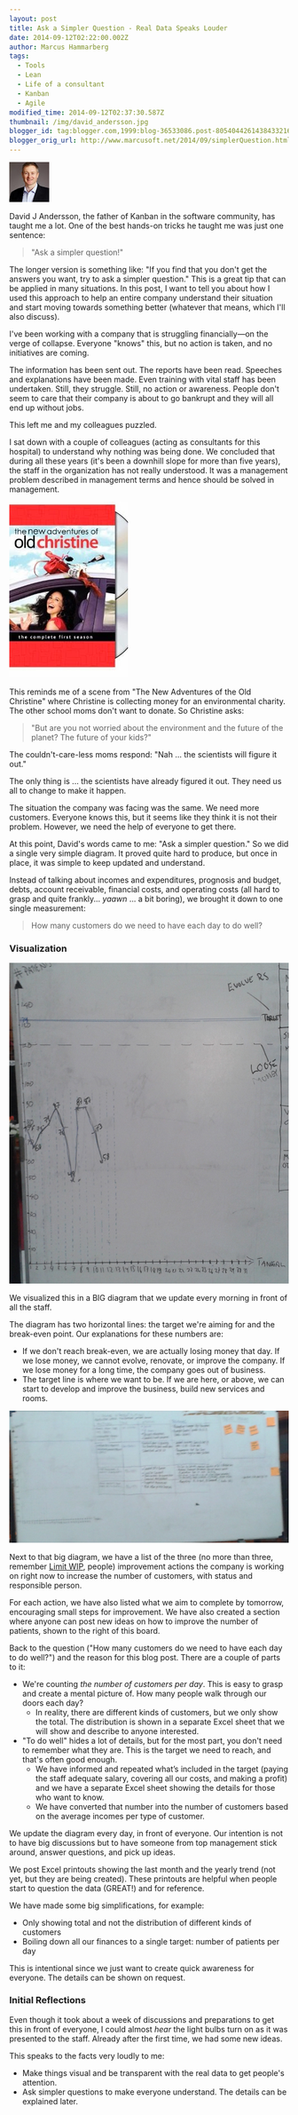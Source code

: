 ```yaml
---
layout: post
title: Ask a Simpler Question - Real Data Speaks Louder
date: 2014-09-12T02:22:00.002Z
author: Marcus Hammarberg
tags:
  - Tools
  - Lean
  - Life of a consultant
  - Kanban
  - Agile
modified_time: 2014-09-12T02:37:30.587Z
thumbnail: /img/david_andersson.jpg
blogger_id: tag:blogger.com,1999:blog-36533086.post-8054044261438433216
blogger_orig_url: http://www.marcusoft.net/2014/09/simplerQuestion.html
---
```


![David J Andersson](/img/david_andersson.jpg)

David J Andersson, the father of Kanban in the software community, has taught me a lot. One of the best hands-on tricks he taught me was just one sentence:

> "Ask a simpler question!"

The longer version is something like: "If you find that you don't get the answers you want, try to ask a simpler question." This is a great tip that can be applied in many situations. In this post, I want to tell you about how I used this approach to help an entire company understand their situation and start moving towards something better (whatever that means, which I'll also discuss).

I've been working with a company that is struggling financially—on the verge of collapse. Everyone "knows" this, but no action is taken, and no initiatives are coming.

The information has been sent out. The reports have been read. Speeches and explanations have been made. Even training with vital staff has been undertaken. Still, they struggle. Still, no action or awareness. People don't seem to care that their company is about to go bankrupt and they will all end up without jobs.

This left me and my colleagues puzzled.

I sat down with a couple of colleagues (acting as consultants for this hospital) to understand why nothing was being done. We concluded that during all these years (it's been a downhill slope for more than five years), the staff in the organization has not really understood. It was a management problem described in management terms and hence should be solved in management.

![The new adventures of the old Christine](/img/new_adventures_of_old_christine.jpg)

This reminds me of a scene from "The New Adventures of the Old Christine" where Christine is collecting money for an environmental charity. The other school moms don't want to donate. So Christine asks:

> "But are you not worried about the environment and the future of the planet? The future of your kids?"

The couldn't-care-less moms respond: "Nah ... the scientists will figure it out."

The only thing is ... the scientists have already figured it out. They need us all to change to make it happen.

The situation the company was facing was the same. We need more customers. Everyone knows this, but it seems like they think it is not their problem. However, we need the help of everyone to get there.

At this point, David's words came to me: "Ask a simpler question." So we did a single very simple diagram. It proved quite hard to produce, but once in place, it was simple to keep updated and understand.

Instead of talking about incomes and expenditures, prognosis and budget, debts, account receivable, financial costs, and operating costs (all hard to grasp and quite frankly... *yaawn* ... a bit boring), we brought it down to one single measurement:

> How many customers do we need to have each day to do well?

### Visualization

![Board](/img/board.png)

We visualized this in a BIG diagram that we update every morning in front of all the staff.

The diagram has two horizontal lines: the target we're aiming for and the break-even point. Our explanations for these numbers are:

- If we don't reach break-even, we are actually losing money that day. If we lose money, we cannot evolve, renovate, or improve the company. If we lose money for a long time, the company goes out of business.
- The target line is where we want to be. If we are here, or above, we can start to develop and improve the business, build new services and rooms.

![Board with actions](/img/board_with_actions.png)

Next to that big diagram, we have a list of the three (no more than three, remember [Limit WIP](http://en.wikipedia.org/wiki/Work_in_process), people) improvement actions the company is working on right now to increase the number of customers, with status and responsible person.

For each action, we have also listed what we aim to complete by tomorrow, encouraging small steps for improvement. We have also created a section where anyone can post new ideas on how to improve the number of patients, shown to the right of this board.

Back to the question ("How many customers do we need to have each day to do well?") and the reason for this blog post. There are a couple of parts to it:

- We're counting *the number of customers per day*. This is easy to grasp and create a mental picture of. How many people walk through our doors each day?
  - In reality, there are different kinds of customers, but we only show the total. The distribution is shown in a separate Excel sheet that we will show and describe to anyone interested.
- "To do well" hides a lot of details, but for the most part, you don't need to remember what they are. This is the target we need to reach, and that's often good enough.
  - We have informed and repeated what’s included in the target (paying the staff adequate salary, covering all our costs, and making a profit) and we have a separate Excel sheet showing the details for those who want to know.
  - We have converted that number into the number of customers based on the average incomes per type of customer.

We update the diagram every day, in front of everyone. Our intention is not to have big discussions but to have someone from top management stick around, answer questions, and pick up ideas.

We post Excel printouts showing the last month and the yearly trend (not yet, but they are being created). These printouts are helpful when people start to question the data (GREAT!) and for reference.

We have made some big simplifications, for example:

- Only showing total and not the distribution of different kinds of customers
- Boiling down all our finances to a single target: number of patients per day

This is intentional since we just want to create quick awareness for everyone. The details can be shown on request.

### Initial Reflections

Even though it took about a week of discussions and preparations to get this in front of everyone, I could almost *hear* the light bulbs turn on as it was presented to the staff. Already after the first time, we had some new ideas.

This speaks to the facts very loudly to me:

- Make things visual and be transparent with the real data to get people's attention.
- Ask simpler questions to make everyone understand. The details can be explained later.
